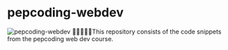 # pepcoding-webdev
![pepcoding-webdev](https://socialify.git.ci/thatbeautifuldream/pepcoding-webdev/image?description=1&language=1&owner=1&theme=Dark)
🚨🚀👨🏻‍💻This repository consists of the code snippets from the pepcoding web dev course.
